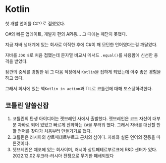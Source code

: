 # Kotlin

첫 개발 언어를 C#으로 접했었다.

C#의 빠른 업데이트, 개발자 편의 API등... 그 때에는 깨닫지 못했다.

지금 자바 생태계에 있는 회사로 이직한 후에 C#이 꽤 모던한 언어였다는걸 깨달았다.

자바를 `JDK 8`로 처음 접했는데 문자열 비교시 메서드 `.equal()`를 사용함에 신선한 충격을 받았다.

잠깐의 중세를 경험한 뒤 그 다음 직장에서 `Kotlin`을 접하게 되었는데 아주 좋은 경험을 하고 있다.

그래서 회사에 있는 책`Kotlin in action`과 TIL로 코틀린에 대해 포스팅하려한다.

## 코틀린 알쓸신잡

1. 코틀린의 탄생 아이디어는 젯브레인 사에서 출발했다. 젯브레인은 코드 자산이 대부분 자바로 되어 있었고 빠르게 진화하는 `C#`을 부러워 했다. 그래서 자바를 대신할 만할 언어를 찾다가 처음부터 만들기기로 했다.
2. 코틀린은 러시아의 상트페테르부르크 근처의 섬이다. 자바와 실론 언어의 전통을 따른것이다.
3. 젯브레인은 체코에 있는 회사이며, 러시아 상트페테르부르크에 R&D 센터가 있다. 2022.12.02 우크라-러시아 전쟁으로 무기한 폐쇄되었다

